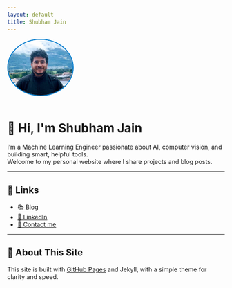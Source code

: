 ```yaml
---
layout: default
title: Shubham Jain
---
```


<img src="assets/profile/me.jpg" alt="Profile photo" style="width:150px;border-radius:50%;border:2px solid #007acc;margin-bottom:1em;">

# 👋 Hi, I'm Shubham Jain

I’m a Machine Learning Engineer passionate about AI, computer vision, and building smart, helpful tools.  
Welcome to my personal website where I share projects and blog posts.

---

## 🔗 Links

- [📚 Blog](blog.html)
- [💼 LinkedIn](https://www.linkedin.com/in/shubhamjain1203)
- [📧 Contact me](mailto:shubham@example.com)

---

## 📝 About This Site

This site is built with [GitHub Pages](https://pages.github.com/) and Jekyll, with a simple theme for clarity and speed.

